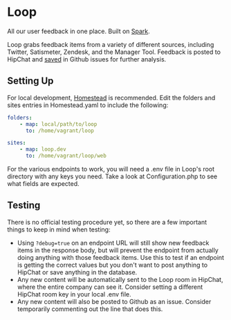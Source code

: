 # Loop

All our user feedback in one place. Built on [Spark](https://github.com/sparkphp/Spark).

Loop grabs feedback items from a variety of different sources, including Twitter, Satismeter, Zendesk, and the Manager Tool. Feedback is posted to HipChat and [saved](https://github.com/wheniwork/loop-feed/issues) in Github issues for further analysis.

## Setting Up

For local development, [Homestead](http://laravel.com/docs/4.2/homestead) is recommended. Edit the folders and sites entries in Homestead.yaml to include the following:

```yaml
folders:
    - map: local/path/to/loop
      to: /home/vagrant/loop

sites:
    - map: loop.dev
      to: /home/vagrant/loop/web
```

For the various endpoints to work, you will need a .env file in Loop's root directory with any keys you need. Take a look at Configuration.php to see what fields are expected.

## Testing

There is no official testing procedure yet, so there are a few important things to keep in mind when testing:

- Using `?debug=true` on an endpoint URL will still show new feedback items in the response body, but will prevent the endpoint from actually doing anything with those feedback items. Use this to test if an endpoint is getting the correct values but you don't want to post anything to HipChat or save anything in the database.
- Any new content will be automatically sent to the Loop room in HipChat, where the entire company can see it. Consider setting a different HipChat room key in your local .env file.
- Any new content will also be posted to Github as an issue. Consider temporarily commenting out the line that does this.
